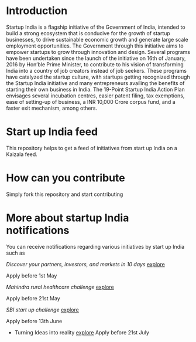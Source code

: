 # Introduction

Startup India is a flagship initiative of the Government of India, intended to build a strong ecosystem that is conducive for the growth of startup businesses, to drive sustainable economic growth and generate large scale employment opportunities. The Government through this initiative aims to empower startups to grow through innovation and design.
Several programs have been undertaken since the launch of the initiative on 16th of January, 2016 by Hon’ble Prime Minister, to contribute to his vision of transforming India into a country of job creators instead of job seekers. These programs have catalyzed the startup culture, with startups getting recognized through the Startup India initiative and many entrepreneurs availing the benefits of starting their own business in India.
The 19-Point Startup India Action Plan envisages several incubation centres, easier patent filing, tax exemptions, ease of setting-up of business, a INR 10,000 Crore corpus fund, and a faster exit mechanism, among others.

# Start up India feed
This repository helps to get a feed of initiatives from start up India on a Kaizala feed. 

# How can you contribute
Simply fork this repository and start contributing


# More about startup India notifications

You can receive notifications regarding various initiatives by start up India such as 

*Discover your partners, investors, and markets in 10 days* [explore](https://www.garageplus.asia/en/sgp?utm_source=website&utm_medium=IN&utm_content=finalcall&utm_campaign=308)  

Apply before 1st May

*Mahindra rural healthcare challenge* [explore](https://www.startupindia.gov.in/content/sih/en/ams-application/challenge.html?applicationId=5c6b64f5e4b0ba900e105542)  

Apply before 21st May

*SBI start up challenge* [explore](https://www.startupindia.gov.in/content/sih/en/ams-application/challenge.html?applicationId=5c6b6fd8e4b0ba900e10556b)  

Apply before 13th June

- Turning Ideas into reality [explore](https://www.startupindia.gov.in/content/sih/en/ams-application/application-listing.html.html)
Apply before 21st July
